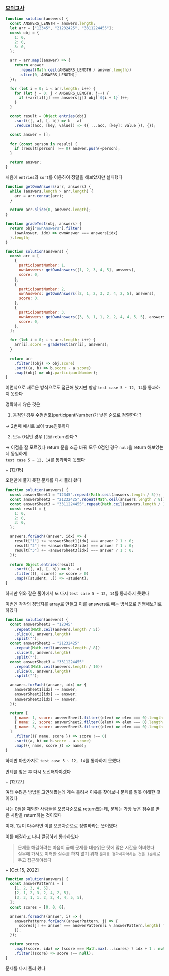 ### [모의고사](https://programmers.co.kr/learn/courses/30/lessons/42840)

```js
function solution(answers) {
  const ANSWERS_LENGTH = answers.length;
  let arr = ["12345", "21232425", "3311224455"];
  const obj = {
    1: 0,
    2: 0,
    3: 0,
  };

  arr = arr.map((answer) => {
    return answer
      .repeat(Math.ceil(ANSWERS_LENGTH / answer.length))
      .slice(0, ANSWERS_LENGTH);
  });

  for (let i = 0; i < arr.length; i++) {
    for (let j = 0; j < ANSWERS_LENGTH; j++) {
      if (+arr[i][j] === answers[j]) obj[`${i + 1}`]++;
    }
  }

  const result = Object.entries(obj)
    .sort(([, a], [, b]) => b - a)
    .reduce((acc, [key, value]) => ({ ...acc, [key]: value }), {});

  const answer = [];

  for (const person in result) {
    if (result[person] !== 0) answer.push(+person);
  }

  return answer;
}
```

처음에 `entries`와 `sort`를 이용하여 정렬을 해보았지만 실패했다

```js
function getOwnAnswers(arr, answers) {
  while (answers.length > arr.length) {
    arr = arr.concat(arr);
  }

  return arr.slice(0, answers.length);
}

function gradeTest(obj, answers) {
  return obj["ownAnswers"].filter(
    (ownAnswer, idx) => ownAnswer === answers[idx]
  ).length;
}

function solution(answers) {
  const arr = [
    {
      participantNumber: 1,
      ownAnswers: getOwnAnswers([1, 2, 3, 4, 5], answers),
      score: 0,
    },
    {
      participantNumber: 2,
      ownAnswers: getOwnAnswers([2, 1, 2, 3, 2, 4, 2, 5], answers),
      score: 0,
    },
    {
      participantNumber: 3,
      ownAnswers: getOwnAnswers([3, 3, 1, 1, 2, 2, 4, 4, 5, 5], answers),
      score: 0,
    },
  ];

  for (let i = 0; i < arr.length; i++) {
    arr[i].score = gradeTest(arr[i], answers);
  }

  return arr
    .filter((obj) => obj.score)
    .sort((a, b) => b.score - a.score)
    .map((obj) => obj.participantNumber);
}
```

이런식으로 새로운 방식으로도 접근해 봤지만 항상 `test case 5 ~ 12, 14`를 통과하지 못한다

명확하지 않은 것은

1. 동점인 경우 수험번호(participantNumber)가 낮은 순으로 정렬한다 ?

&rarr; 2번째 예시로 보아 true인듯하다

2. 모두 0점인 경우 `[]`을 return한다 ?

&rarr; 이점을 잘 모르겠다 return 문을 조금 바꿔 모두 0점인 경우 `null`을 return 해보았는데 동일하게 <br />`test case 5 ~ 12, 14`를 통과하지 못했다

\+ [12/15]

오랜만에 풀지 못한 문제를 다시 풀러 왔다

```js
function solution(answers) {
  const answerSheet1 = "12345".repeat(Math.ceil(answers.length / 5));
  const answerSheet2 = "21232425".repeat(Math.ceil(answers.length / 8));
  const answerSheet3 = "3311224455".repeat(Math.ceil(answers.length / 10));
  const result = {
    1: 0,
    2: 0,
    3: 0,
  };

  answers.forEach((answer, idx) => {
    result["1"] += +answerSheet1[idx] === answer ? 1 : 0;
    result["2"] += +answerSheet2[idx] === answer ? 1 : 0;
    result["3"] += +answerSheet3[idx] === answer ? 1 : 0;
  });

  return Object.entries(result)
    .sort(([, a], [, b]) => b - a)
    .filter(([, score]) => score > 0)
    .map(([student, ,]) => +student);
}
```

하지만 위와 같은 풀이에서 또 다시 `test case 5 ~ 12, 14`를 통과하지 못했다

이번엔 각각의 정답지를 array로 만들고 이를 answers로 빼는 방식으로 진행해보기로 하였다

```js
function solution(answers) {
  const answerSheet1 = "12345"
    .repeat(Math.ceil(answers.length / 5))
    .slice(0, answers.length)
    .split("");
  const answerSheet2 = "21232425"
    .repeat(Math.ceil(answers.length / 8))
    .slice(0, answers.length)
    .split("");
  const answerSheet3 = "3311224455"
    .repeat(Math.ceil(answers.length / 10))
    .slice(0, answers.length)
    .split("");

  answers.forEach((answer, idx) => {
    answerSheet1[idx] -= answer;
    answerSheet2[idx] -= answer;
    answerSheet3[idx] -= answer;
  });

  return [
    { name: 1, score: answerSheet1.filter((elem) => elem === 0).length },
    { name: 2, score: answerSheet2.filter((elem) => elem === 0).length },
    { name: 3, score: answerSheet3.filter((elem) => elem === 0).length },
  ]
    .filter(({ name, score }) => score !== 0)
    .sort((a, b) => b.score - a.score)
    .map(({ name, score }) => name);
}
```

하지만 마찬가지로 `test case 5 ~ 12, 14`를 통과하지 못했다

반례를 찾은 후 다시 도전해봐야겠다

\+ [12/27]

여태 수많은 방법을 고안해봤는데 계속 틀려서 이유를 찾아보니 문제를 잘못 이해한 것이였다

나는 0점을 제외한 사람들을 오름차순으로 return했는데, 문제는 가장 높은 점수를 받은 사람을 return하는 것이였다

이때, 1등이 다수라면 이를 오름차순으로 정렬하라는 뜻이였다

이를 해결하고 나니 깔끔하게 통과하였다

> 문제를 해결하려는 마음이 급해 문제를 대충읽은 탓에 많은 시간을 허비했다<br />
> 실무에 가서도 이러한 실수를 하지 않기 위해 `문제를 정확히파악하는 것을 1순위`로 두고 접근해야겠다

\+ [Oct 15, 2022]

```js
function solution(answers) {
  const answerPatterns = [
    [1, 2, 3, 4, 5],
    [2, 1, 2, 3, 2, 4, 2, 5],
    [3, 3, 1, 1, 2, 2, 4, 4, 5, 5],
  ];
  const scores = [0, 0, 0];

  answers.forEach((answer, i) => {
    answerPatterns.forEach((answerPattern, j) => {
      scores[j] += answer === answerPattern[i % answerPattern.length] ? 1 : 0;
    });
  });

  return scores
    .map((score, idx) => (score === Math.max(...scores) ? idx + 1 : null))
    .filter((score) => score !== null);
}
```

문제를 다시 풀러 왔다
